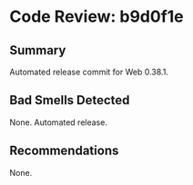 # Code Review: b9d0f1e

## Summary
Automated release commit for Web 0.38.1.

## Bad Smells Detected
None. Automated release.

## Recommendations
None.
